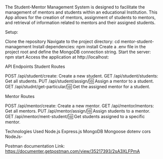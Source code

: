 The Student-Mentor Management System is designed to facilitate the management of mentors and students within an educational Institution. This App allows for the creation of mentors, assignment of students to mentors, and retrieval of information related to mentors and their assigned students.

Setup:

Clone the repository
Navigate to the project directory: cd mentor-student-management
Install dependencies: npm install
Create a .env file in the project root and define the MongoDB connection string.
Start the server: npm start
Access the application at http://localhost:<port>

API Endpoints
Student Routes

POST /api/student/create: Create a new student.
GET /api/student/students: Get all students.
PUT /api/student/assign/:id: Assign a mentor to a student.
GET /api/studnt/get-particular/:id: Get the assigned mentor for a student.

Mentor Routes

POST /api/mentor/create: Create a new mentor.
GET /api/mentor/mentors: Get all mentors.
PUT /api/mentor/assign/:id: Assign students to a mentor.
GET /api/mentor/ment-student/:id: Get students assigned to a specific mentor.

Technologies Used
Node.js
Express.js
MongoDB
Mongoose
dotenv
cors
NodeJs-


Postman documentation Link:
https://documenter.getpostman.com/view/35217393/2sA3XLFPmA